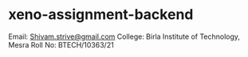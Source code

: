 ﻿# xeno-assignment-backend
Email: Shivam.strive@gmail.com
College: Birla Institute of Technology, Mesra
Roll No: BTECH/10363/21
